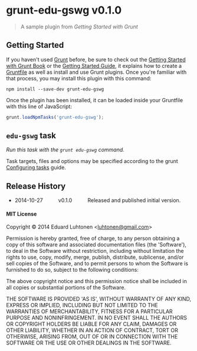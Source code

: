 # grunt-edu-gswg v0.1.0

> A sample plugin from *Getting Started with Grunt*

## Getting Started

If you haven't used [Grunt](http://gruntjs.com/) before, be sure to check out the [Getting Started with Grunt Book](http://gswg.io/) or the [Getting Started Guide](http://gruntjs.com/getting-started), it explains how to create a [Gruntfile](http://gruntjs.com/sample-gruntfile) as well as install and use Grunt plugins. Once you're familiar with that process, you may install this plugin with this command:

```shell
npm install --save-dev grunt-edu-gswg
```

Once the plugin has been installed, it can be loaded inside your Gruntfile with this line of JavaScript:

```js
grunt.loadNpmTasks('grunt-edu-gswg');
```

## `edu-gswg` task

*Run this task with the `grunt edu-gswg` command.*

Task targets, files and options may be specified according to the grunt [Configuring tasks](http://gruntjs.com/configuring-tasks) guide.

## Release History

 * 2014-10-27   v0.1.0   Released and published initial version.

#### MIT License

Copyright &copy; 2014 Eduard Luhtonen &lt;luhtonen@gmail.com&gt;

Permission is hereby granted, free of charge, to any person obtaining
a copy of this software and associated documentation files (the
'Software'), to deal in the Software without restriction, including
without limitation the rights to use, copy, modify, merge, publish,
distribute, sublicense, and/or sell copies of the Software, and to
permit persons to whom the Software is furnished to do so, subject to
the following conditions:

The above copyright notice and this permission notice shall be
included in all copies or substantial portions of the Software.

THE SOFTWARE IS PROVIDED 'AS IS', WITHOUT WARRANTY OF ANY KIND,
EXPRESS OR IMPLIED, INCLUDING BUT NOT LIMITED TO THE WARRANTIES OF
MERCHANTABILITY, FITNESS FOR A PARTICULAR PURPOSE AND NONINFRINGEMENT.
IN NO EVENT SHALL THE AUTHORS OR COPYRIGHT HOLDERS BE LIABLE FOR ANY
CLAIM, DAMAGES OR OTHER LIABILITY, WHETHER IN AN ACTION OF CONTRACT,
TORT OR OTHERWISE, ARISING FROM, OUT OF OR IN CONNECTION WITH THE
SOFTWARE OR THE USE OR OTHER DEALINGS IN THE SOFTWARE.


